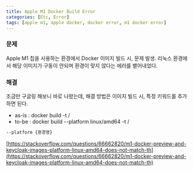 ```yaml
---
title: Apple M1 Docker Build Error
categories: [Etc, Error]
tags: [apple m1, apple docker, docker error, m1 docker error]
---
```


### 문제

Apple M1 칩을 사용하는 환경에서 Docker 이미지 빌드 시, 문제 발생. 리눅스 환경에서 해당 이미지가 구동이 안되며 환경이 맞지 않다는 에러를 뱉어내었다.

### 해결

조금만 구글링 해보니 바로 나왔는데, 해결 방법은 이미지 빌드 시, 특정 키워드를 추가하면 된다.

- as-is : docker build -t <username>/<imagename>
- to-be : docker build --platform linux/amd64 -t <username>/<imagename>

```bash
--platform {환경명}
```

[https://stackoverflow.com/questions/66662820/m1-docker-preview-and-keycloak-images-platform-linux-amd64-does-not-match-th](https://stackoverflow.com/questions/66662820/m1-docker-preview-and-keycloak-images-platform-linux-amd64-does-not-match-th)

